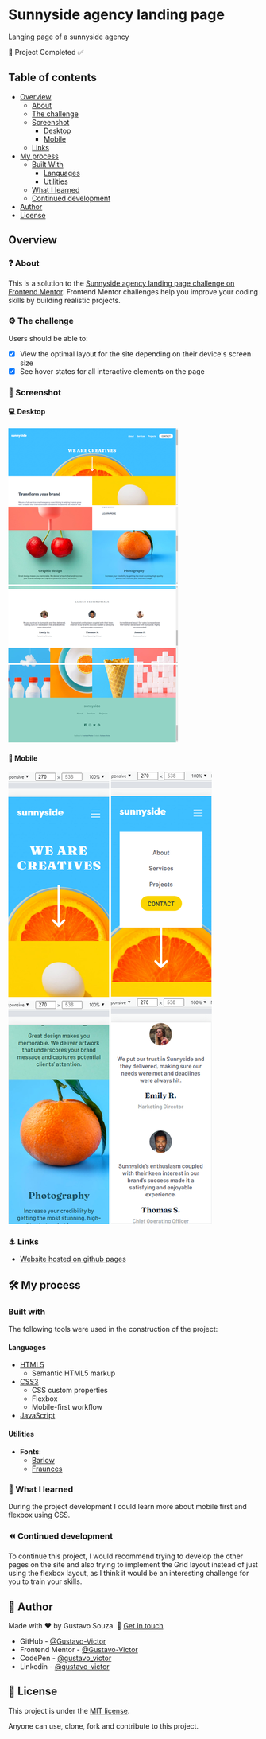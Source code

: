 # Sunnyside agency landing page

Langing page of a sunnyside agency

🚀 Project Completed ✅

## Table of contents

- [Overview](#overview)
  - [About](#-about)
  - [The challenge](#-the-challenge)
  - [Screenshot](#-screenshot)
    - [Desktop](#-desktop)
    - [Mobile](#-mobile)
  - [Links](#-links)
- [My process](#-my-process)
  - [Built With](#built-with)
    - [Languages](#languages)
    - [Utilities](#utilities)
  - [What I learned](#-what-i-learned)
  - [Continued development](#-continued-development)
- [Author](#-author)
- [License](#-license)

## Overview

### ❓ About 

This is a solution to the [Sunnyside agency landing page challenge on Frontend Mentor](https://www.frontendmentor.io/challenges/sunnyside-agency-landing-page-7yVs3B6ef). Frontend Mentor challenges help you improve your coding skills by building realistic projects.

### ⚙️ The challenge

Users should be able to:

- [x] View the optimal layout for the site depending on their device's screen size
- [x] See hover states for all interactive elements on the page

### 🎨 Screenshot

#### 💻 Desktop
![img](./design/screenshot/screenshot1.png)
![img](./design/screenshot/screenshot2.png)
![img](./design/screenshot/screenshot3.png)
![img](./design/screenshot/screenshot4.png)


#### 📱 Mobile
![img](./design/screenshot/screenshot5.png)
![img](./design/screenshot/screenshot6.png)
![img](./design/screenshot/screenshot7.png)
![img](./design/screenshot/screenshot8.png)

### ⚓ Links

- [Website hosted on github pages]()

## 🛠 My process

### Built with

The following tools were used in the construction of the project:

#### Languages
- [HTML5](https://developer.mozilla.org/pt-BR/docs/Web/HTML)
  - Semantic HTML5 markup
- [CSS3](https://developer.mozilla.org/pt-BR/docs/Web/CSS)
  - CSS custom properties
  - Flexbox
  - Mobile-first workflow
- [JavaScript](https://www.javascript.com/) 

#### Utilities 
- **Fonts**:
  - [Barlow](https://fonts.google.com/specimen/Barlow)
  - [Fraunces](https://fonts.google.com/specimen/Fraunces)

### 🥇 What I learned

During the project development I could learn more about mobile first and flexbox using CSS.

### ⏪ Continued development

To continue this project, I would recommend trying to develop the other pages on the site and also trying to implement the Grid layout instead of just using the flexbox layout, as I think it would be an interesting challenge for you to train your skills.

## 🦸 Author

Made with ❤️ by Gustavo Souza. 👋 [Get in touch](https://www.linkedin.com/in/gustavo-victor-575b93206/)

- GitHub - [@Gustavo-Victor](https://github.com/Gustavo-Victor)
- Frontend Mentor - [@Gustavo-Victor](https://www.frontendmentor.io/profile/Gustavo-Victor)
- CodePen - [@gustavo_victor](https://codepen.io/gustavo_victor)
- Linkedin - [@gustavo-victor](https://www.linkedin.com/in/gustavo-victor-575b93206/)


## 📝 License 

This project is under the [MIT license](./LICENSE).

Anyone can use, clone, fork and contribute to this project.

